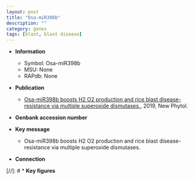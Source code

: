 ```yaml
---
layout: post
title: "Osa-miR398b"
description: ""
category: genes
tags: [blast, blast disease]
---
```


* **Information**  
    + Symbol: Osa-miR398b  
    + MSU: None  
    + RAPdb: None  

* **Publication**  
    + [Osa-miR398b boosts H2 O2 production and rice blast disease-resistance via multiple superoxide dismutases.](http://www.ncbi.nlm.nih.gov/pubmed?term=Osa-miR398b+boosts+H2+O2+production+and+rice+blast+disease-resistance+via+multiple+superoxide+dismutases.%5BTitle%5D), 2019, New Phytol.

* **Genbank accession number**  

* **Key message**  
    + Osa-miR398b boosts H2 O2 production and rice blast disease-resistance via multiple superoxide dismutases.

* **Connection**  

[//]: # * **Key figures**  


